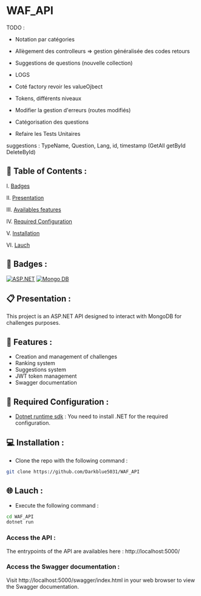 # WAF_API

TODO :

- Notation par catégories

- Allègement des controlleurs => gestion généralisée des codes retours

- Suggestions de questions (nouvelle collection)

- LOGS

- Coté factory revoir les valueOjbect

- Tokens, différents niveaux

- Modifier la gestion d'erreurs (routes modifiés)

- Catégorisation des questions

- Refaire les Tests Unitaires

suggestions : TypeName, Question, Lang, id, timestamp (GetAll getById DeleteById)
## 📌 Table of Contents :
   
I. [Badges](#🎯-badges)

II. [Presentation](#📋-presentation)

III. [Availables features](#🌟-features)

IV. [Required Configuration](#🔧-required-configuration) 

V. [Installation](#💻-installation) 

VI. [Lauch](#🌐-lauch)


## 🎯 Badges :

[![ASP.NET](https://img.shields.io/badge/Language-ASP.NET-blue)](https://dotnet.microsoft.com/fr-fr/apps/aspnet)
[![Mongo DB](https://img.shields.io/badge/Database-MongoDB-green)](https://www.mongodb.com/fr-fr)


## 📋 Presentation :

This project is an ASP.NET API designed to interact with MongoDB for challenges purposes.

## 🌟 Features :

- Creation and management of challenges
- Ranking system  
- Suggestions system 
- JWT token management  
- Swagger documentation 

## 🔧 Required Configuration :

- [Dotnet runtime sdk](https://dotnet.microsoft.com/fr-fr/download/dotnet/8.0) : You need to install .NET for the required configuration.


## 💻 Installation :

- Clone the repo with the following command :
```bash
git clone https://github.com/Darkblue5031/WAF_API
```

## 🌐 Lauch :

- Execute the following command :
```bash
cd WAF_API
dotnet run
```

### Access the API :

The entrypoints of the API are availables here : http://localhost:5000/

### Access the Swagger documentation :

Visit http://localhost:5000/swagger/index.html in your web browser to view the Swagger documentation.
